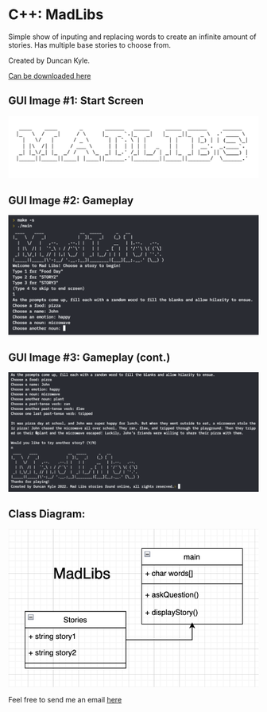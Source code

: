# C++: MadLibs
Simple show of inputing and replacing words to create an infinite amount of stories. Has multiple base stories to choose from.

Created by Duncan Kyle.

[Can be downloaded here](/apps/MadLibs.zip)

## GUI Image #1: Start Screen
![MadLibs Start Screen](/images/MLstart.png)

## GUI Image #2: Gameplay
![MadLibs Gameplay](/images/MLgame1.png)

## GUI Image #3: Gameplay (cont.)
![MadLibs Gameplay2](/images/MLgame2.png)

## Class Diagram:
![MadLibs Class Diagram](/images/MLclass.png)

Feel free to send me an email [here](mailto:real.duncpunc@gmail.com?subject=[GitHub])
